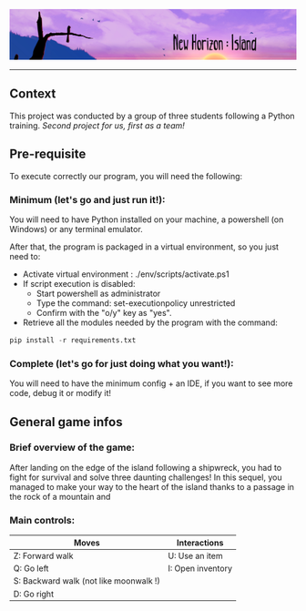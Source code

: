 <!-- # Projet12 -->

![New Horizon: Island banner](https://github.com/Hidorion/Projet12/blob/master/docs/readme_extras/game_banner.png "New Horizon: Island")

---

## Context
This project was conducted by a group of three students following a Python training. 
*Second project for us, first as a team!*

## Pre-requisite
To execute correctly our program, you will need the following:
### Minimum (let's go and just run it!):
You will need to have Python installed on your machine, a powershell (on Windows) or any terminal emulator. 

After that, the program is packaged in a virtual environment, so you just need to:
* Activate virtual environment : ./env/scripts/activate.ps1
* If script execution is disabled:
    * Start powershell as administrator
    * Type the command: set-executionpolicy unrestricted
    * Confirm with the "o/y" key as "yes".
* Retrieve all the modules needed by the program with the command: 
```python
pip install -r requirements.txt 
```


### Complete (let's go for just doing what you want!):
You will need to have the minimum config + an IDE, if you want to see more code, debug it or modify it!

## General game infos

### Brief overview of the game:
After landing on the edge of the island following a shipwreck, you had to fight for survival and solve three daunting challenges!
In this sequel, you managed to make your way to the heart of the island thanks to a passage in the rock of a mountain and 



### Main controls:

Moves | Interactions
------------ | -------------
Z: Forward walk | U: Use an item
Q: Go left | I: Open inventory
S: Backward walk (not like moonwalk !) |
D: Go right |

